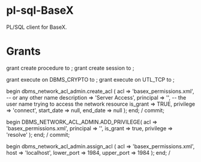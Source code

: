 # pl-sql-BaseX
PL/SQL client for BaseX.
# Grants
grant create procedure to <user>;
grant create session to <user>;

grant execute on DBMS_CRYPTO to <user>;
grant execute on UTL_TCP to <user>;

begin
  dbms_network_acl_admin.create_acl (
    acl => 'basex_permissions.xml', -- or any other name
    description => 'Server Access',
    principal => '<user>', -- the user name trying to access the network resource
    is_grant => TRUE,
    privilege => 'connect',
    start_date => null,
    end_date => null
  );
end;
/
commit;

begin
DBMS_NETWORK_ACL_ADMIN.ADD_PRIVILEGE(
  acl => 'basex_permissions.xml',
  principal => '<user>',
  is_grant => true,
  privilege => 'resolve'
);
end;
/
commit;

begin
dbms_network_acl_admin.assign_acl (
  acl => 'basex_permissions.xml',
  host => 'localhost',
  lower_port => 1984,
  upper_port => 1984
);
end;
/
